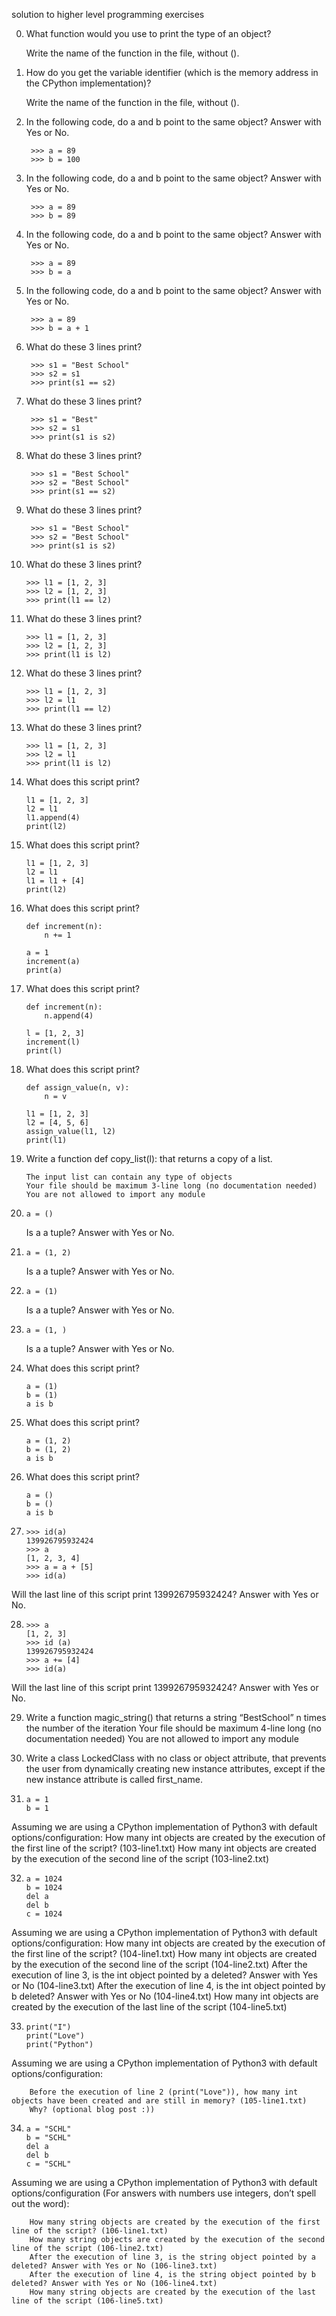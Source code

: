 solution to higher level programming exercises

0. What function would you use to print the type of an object?

    Write the name of the function in the file, without ().

1. How do you get the variable identifier (which is the memory address in the CPython implementation)?

    Write the name of the function in the file, without ().

2. In the following code, do a and b point to the same object? Answer with Yes or No.

        >>> a = 89
        >>> b = 100

3. In the following code, do a and b point to the same object? Answer with Yes or No.

        >>> a = 89
        >>> b = 89

4. In the following code, do a and b point to the same object? Answer with Yes or No.

        >>> a = 89
        >>> b = a

5. In the following code, do a and b point to the same object? Answer with Yes or No.

        >>> a = 89
        >>> b = a + 1

6. What do these 3 lines print?

        >>> s1 = "Best School"
        >>> s2 = s1
        >>> print(s1 == s2)

7. What do these 3 lines print?

        >>> s1 = "Best"
        >>> s2 = s1
        >>> print(s1 is s2)

8. What do these 3 lines print?

        >>> s1 = "Best School"
        >>> s2 = "Best School"
        >>> print(s1 == s2)

9. What do these 3 lines print?

        >>> s1 = "Best School"
        >>> s2 = "Best School"
        >>> print(s1 is s2)

10. What do these 3 lines print?

        >>> l1 = [1, 2, 3]
        >>> l2 = [1, 2, 3] 
        >>> print(l1 == l2)

11. What do these 3 lines print?

        >>> l1 = [1, 2, 3]
        >>> l2 = [1, 2, 3] 
        >>> print(l1 is l2)

12. What do these 3 lines print?

        >>> l1 = [1, 2, 3]
        >>> l2 = l1
        >>> print(l1 == l2)

13. What do these 3 lines print?

        >>> l1 = [1, 2, 3]
        >>> l2 = l1
        >>> print(l1 is l2)

14. What does this script print?

        l1 = [1, 2, 3]
        l2 = l1
        l1.append(4)
        print(l2)

15. What does this script print?

        l1 = [1, 2, 3]
        l2 = l1
        l1 = l1 + [4]
        print(l2)

16. What does this script print?

        def increment(n):
            n += 1

        a = 1
        increment(a)
        print(a)

17. What does this script print?

        def increment(n):
            n.append(4)

        l = [1, 2, 3]
        increment(l)
        print(l)

18. What does this script print?

        def assign_value(n, v):
            n = v

        l1 = [1, 2, 3]
        l2 = [4, 5, 6]
        assign_value(l1, l2)
        print(l1)

19. Write a function def copy_list(l): that returns a copy of a list.

        The input list can contain any type of objects
        Your file should be maximum 3-line long (no documentation needed)
        You are not allowed to import any module

20.     a = ()
    Is a a tuple? Answer with Yes or No.

21.     a = (1, 2)
    Is a a tuple? Answer with Yes or No.

22.     a = (1)
    Is a a tuple? Answer with Yes or No. 

23.     a = (1, )
    Is a a tuple? Answer with Yes or No.

24. What does this script print?

        a = (1)
        b = (1)
        a is b

25. What does this script print?

        a = (1, 2)
        b = (1, 2)
        a is b

26. What does this script print?

        a = ()
        b = ()
        a is b

27.     >>> id(a)
        139926795932424
        >>> a
        [1, 2, 3, 4]
        >>> a = a + [5]
        >>> id(a)
Will the last line of this script print 139926795932424? Answer with Yes or No.

28.     >>> a
        [1, 2, 3]
        >>> id (a)
        139926795932424
        >>> a += [4]
        >>> id(a)
Will the last line of this script print 139926795932424? Answer with Yes or No.

29. Write a function magic_string() that returns a string “BestSchool” n times the number of the iteration
        Your file should be maximum 4-line long (no documentation needed)
        You are not allowed to import any module

30. Write a class LockedClass with no class or object attribute, that prevents the user from dynamically creating new instance attributes, except if the new instance attribute is called first_name.

31.     a = 1
        b = 1

Assuming we are using a CPython implementation of Python3 with default options/configuration:
        How many int objects are created by the execution of the first line of the script? (103-line1.txt)
        How many int objects are created by the execution of the second line of the script (103-line2.txt)

32.     a = 1024
        b = 1024
        del a
        del b
        c = 1024

Assuming we are using a CPython implementation of Python3 with default options/configuration:
        How many int objects are created by the execution of the first line of the script? (104-line1.txt)
        How many int objects are created by the execution of the second line of the script (104-line2.txt)
        After the execution of line 3, is the int object pointed by a deleted? Answer with Yes or No (104-line3.txt)
        After the execution of line 4, is the int object pointed by b deleted? Answer with Yes or No (104-line4.txt)
        How many int objects are created by the execution of the last line of the script (104-line5.txt)

33.     print("I")
        print("Love")
        print("Python")

Assuming we are using a CPython implementation of Python3 with default options/configuration:

        Before the execution of line 2 (print("Love")), how many int objects have been created and are still in memory? (105-line1.txt)
        Why? (optional blog post :))

34.     a = "SCHL"
        b = "SCHL"
        del a
        del b
        c = "SCHL"

Assuming we are using a CPython implementation of Python3 with default options/configuration (For answers with numbers use integers, don’t spell out the word):

        How many string objects are created by the execution of the first line of the script? (106-line1.txt)
        How many string objects are created by the execution of the second line of the script (106-line2.txt)
        After the execution of line 3, is the string object pointed by a deleted? Answer with Yes or No (106-line3.txt)
        After the execution of line 4, is the string object pointed by b deleted? Answer with Yes or No (106-line4.txt)
        How many string objects are created by the execution of the last line of the script (106-line5.txt)
